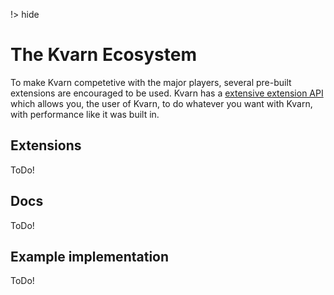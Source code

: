 !> hide
<head>
    <title>The Kvarn Ecosystem</title>
</head>

# The Kvarn Ecosystem

To make Kvarn competetive with the major players, several pre-built extensions are encouraged to be used.
Kvarn has a [extensive extension API](/extensions/) which allows you, the user of Kvarn, to do whatever you
want with Kvarn, with performance like it was built in.

## Extensions

ToDo!

## Docs

ToDo!

## Example implementation

ToDo!
